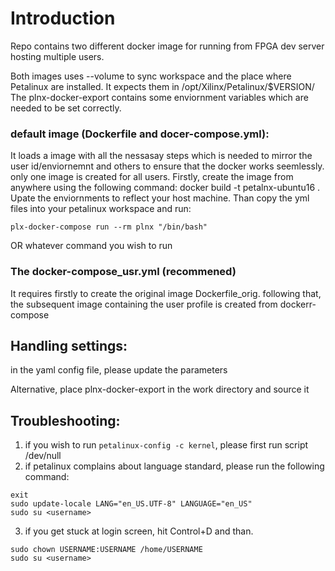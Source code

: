 # Introduction
Repo contains two different docker image for running from FPGA dev server hosting multiple users.

Both images uses --volume to sync workspace and the place where Petalinux are installed. 
It expects them in /opt/Xilinx/Petalinux/$VERSION/
The plnx-docker-export contains some enviornment variables which are needed to be set correctly.

### default image (Dockerfile and docer-compose.yml):
It loads a image with all the nessasay steps which is needed to mirror the user id/enviornemnt and others
to ensure that the docker works seemlessly. only one image is created for all users.
Firstly, create the image from anywhere using the following command: docker build -t petalnx-ubuntu16 . 
Upate the enviornments to reflect your host machine. Than copy the yml files into your petalinux workspace 
and run: 

```source plnx-docker-export
plx-docker-compose run --rm plnx "/bin/bash"  
```

OR whatever command you wish to run


### The docker-compose_usr.yml  (recommened)
It requires firstly to create the original image Dockerfile_orig. following that, the subsequent image containing 
the user profile is created from dockerr-compose

## Handling settings:
in the  yaml config file, please update the parameters

Alternative, place plnx-docker-export in the work directory and source it 

## Troubleshooting:
1. if you wish to run ``` petalinux-config -c kernel ```,  please first run script /dev/null
2. if petalinux complains about language standard, please run the following command:
```
exit
sudo update-locale LANG="en_US.UTF-8" LANGUAGE="en_US" 
sudo su <username>
```
3. if you get stuck at login screen, hit Control+D and than.
```
sudo chown USERNAME:USERNAME /home/USERNAME
sudo su <username>
```
